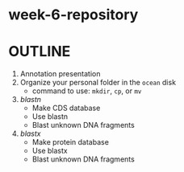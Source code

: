 # week-6-repository
# OUTLINE

1. Annotation presentation
2. Organize your personal folder in the `ocean` disk
   - command to use: `mkdir`, `cp`, or `mv`
3. *blastn*
   - Make CDS database
   - Use blastn
   - Blast unknown DNA fragments
4. *blastx*
   - Make protein database
   - Use blastx
   - Blast unknown DNA fragments

